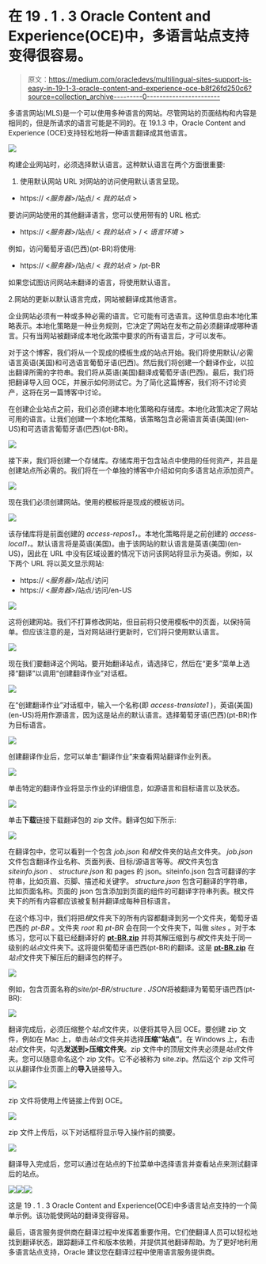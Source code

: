 # 在 19 . 1 . 3 Oracle Content and Experience(OCE)中，多语言站点支持变得很容易。

> 原文：<https://medium.com/oracledevs/multilingual-sites-support-is-easy-in-19-1-3-oracle-content-and-experience-oce-b8f26fd250c6?source=collection_archive---------0----------------------->

多语言网站(MLS)是一个可以使用多种语言的网站。尽管网站的页面结构和内容是相同的，但是所请求的语言可能是不同的。在 19.1.3 中，Oracle Content and Experience (OCE)支持轻松地将一种语言翻译成其他语言。

![](img/6ce880e89c2811085702b5f3c2f54ea7.png)

构建企业网站时，必须选择默认语言。这种默认语言在两个方面很重要:

1.  使用默认网站 URL 对网站的访问使用默认语言呈现。

*   https:// <*服务器*>/站点/ < *我的站点* >

要访问网站使用的其他翻译语言，您可以使用带有<language-locale>的 URL 格式:</language-locale>

*   https:// <*服务器*>/站点/ < *我的站点* > / < *语言环境* >

例如，访问葡萄牙语(巴西)(pt-BR)将使用:

*   https:// <*服务器*>/站点/ < *我的站点* > /pt-BR

如果您试图访问网站未翻译的语言，将使用默认语言。

2.网站的更新以默认语言完成，网站被翻译成其他语言。

企业网站必须有一种或多种必需的语言。它可能有可选语言。这种信息由本地化策略表示。本地化策略是一种业务规则，它决定了网站在发布之前必须翻译成哪种语言。只有当网站被翻译成本地化政策中要求的所有语言后，才可以发布。

对于这个博客，我们将从一个现成的模板生成的站点开始。我们将使用默认/必需语言英语(美国)和可选语言葡萄牙语(巴西)。然后我们将创建一个翻译作业，以拉出翻译所需的字符串。我们将从英语(美国)翻译成葡萄牙语(巴西)。最后，我们将把翻译导入回 OCE，并展示如何测试它。为了简化这篇博客，我们将不讨论资产，这将在另一篇博客中讨论。

在创建企业站点之前，我们必须创建本地化策略和存储库。本地化政策决定了网站可用的语言。让我们创建一个本地化策略，该策略包含必需语言英语(美国)(en-US)和可选语言葡萄牙语(巴西)(pt-BR)。

![](img/280ebd7bc2e4cb8d5a4058aea66e752c.png)

接下来，我们将创建一个存储库。存储库用于包含站点中使用的任何资产，并且是创建站点所必需的。我们将在一个单独的博客中介绍如何向多语言站点添加资产。

![](img/22bc2e863af5ed73ab906c182f15f381.png)

现在我们必须创建网站。使用的模板将是现成的模板访问。

![](img/8e119b343e446316a083c7c1758b81e6.png)

该存储库将是前面创建的 *access-repos1，*。本地化策略将是之前创建的 *access-local1，*。默认语言将是英语(美国)。由于该网站的默认语言是英语(美国)(en-US)，因此在 URL 中没有区域设置的情况下访问该网站将显示为英语。例如，以下两个 URL 将以英文显示网站:

*   https:// <*服务器*>/站点/访问
*   https:// <*服务器*>/站点/访问/en-US

![](img/abd0eb4b69fb0639d8329b69667734f9.png)

这将创建网站。我们不打算修改网站，但目前将只使用模板中的页面，以保持简单。但应该注意的是，当对网站进行更新时，它们将只使用默认语言。

![](img/42e34460f9a0cd839cd377c3f04acede.png)

现在我们要翻译这个网站。要开始翻译站点，请选择它，然后在“更多”菜单上选择“翻译”以调用“创建翻译作业”对话框。

![](img/49bda8cc27536e4394894a5060091afe.png)

在“创建翻译作业”对话框中，输入一个名称(即 *access-translate1* )，英语(美国)(en-US)将用作源语言，因为这是站点的默认语言。选择葡萄牙语(巴西)(pt-BR)作为目标语言。

![](img/5375ab16b3a25ec8dc439194bdd3603a.png)

创建翻译作业后，您可以单击“翻译作业”来查看网站翻译作业列表。

![](img/e32b15eabe2e50d454146e27336cf01f.png)

单击特定的翻译作业将显示作业的详细信息，如源语言和目标语言以及状态。

![](img/bad4863f28852202bb574e67dbde9e5c.png)

单击**下载**链接下载翻译包的 zip 文件。翻译包如下所示:

![](img/e34187de1b4aa1e3df4b1a7c09620155.png)

在翻译包中，您可以看到一个包含 *job.json* 和*根*文件夹的站点文件夹。 *job.json* 文件包含翻译作业名称、页面列表、目标/源语言等等。*根*文件夹包含 *siteinfo.json* 、 *structure.json* 和 pages 的 json。siteinfo.json 包含可翻译的字符串，比如页眉、页脚、描述和关键字。 *structure.json* 包含可翻译的字符串，比如页面名称。页面的 json 包含添加到页面的组件的可翻译字符串列表。根文件夹下的所有内容都应该被复制并翻译成每种目标语言。

在这个练习中，我们将把*根*文件夹下的所有内容都翻译到另一个文件夹，葡萄牙语巴西的 *pt-BR* 。文件夹 *root* 和 *pt-BR* 会在同一个文件夹下，叫做 *sites* 。对于本练习，您可以下载已经翻译好的 [**pt-BR.zip**](https://drive.google.com/open?id=1zZTvAQa7zqw9IkeiWQj6A0hAgvD9GA2X) 并将其解压缩到与*根*文件夹处于同一级别的*站点*文件夹下。这将提供葡萄牙语巴西(pt-BR)的翻译。这是 [**pt-BR.zip**](https://drive.google.com/open?id=1zZTvAQa7zqw9IkeiWQj6A0hAgvD9GA2X) 在*站点*文件夹下解压后的翻译包的样子。

![](img/7706e64a2919f2ff4812971cd73cf797.png)

例如，包含页面名称的*site/pt-BR/structure . JSON*将被翻译为葡萄牙语巴西(pt-BR):

![](img/d809343ce76f28859a0b11e58c95a07e.png)

翻译完成后，必须压缩整个*站点*文件夹，以便将其导入回 OCE。要创建 zip 文件，例如在 Mac 上，单击*站点*文件夹并选择**压缩“站点”**。在 Windows 上，右击*站点*文件夹，勾选**发送到>压缩文件夹**。zip 文件中的顶层文件夹必须是*站点*文件夹。您可以随意命名这个 zip 文件。它不必被称为 site.zip。然后这个 zip 文件可以从翻译作业页面上的**导入**链接导入。

![](img/5e88cd37e6dd62e69529bb91c66ebc4b.png)

zip 文件将使用上传链接上传到 OCE。

![](img/f9e6569a4ef22eceada4c78622090ba2.png)

zip 文件上传后，以下对话框将显示导入操作前的摘要。

![](img/125aeb2dbb2b5af7d3ca3ac19b03d243.png)

翻译导入完成后，您可以通过在站点的下拉菜单中选择语言并查看站点来测试翻译后的站点。

![](img/e83fc9d3be02c41b6980fbd5fc2e32a4.png)![](img/6d5d97c8282bea2ff74870720c60b6ed.png)![](img/fa9f632cf290bafc31b5fa4df65d2306.png)

这是 19 . 1 . 3 Oracle Content and Experience(OCE)中多语言站点支持的一个简单示例。该功能使网站的翻译变得容易。

最后，语言服务提供商在翻译过程中发挥着重要作用。它们使翻译人员可以轻松地找到翻译状态，跟踪翻译工件和版本依赖，并提供其他翻译帮助。为了更好地利用多语言站点支持，Oracle 建议您在翻译过程中使用语言服务提供商。